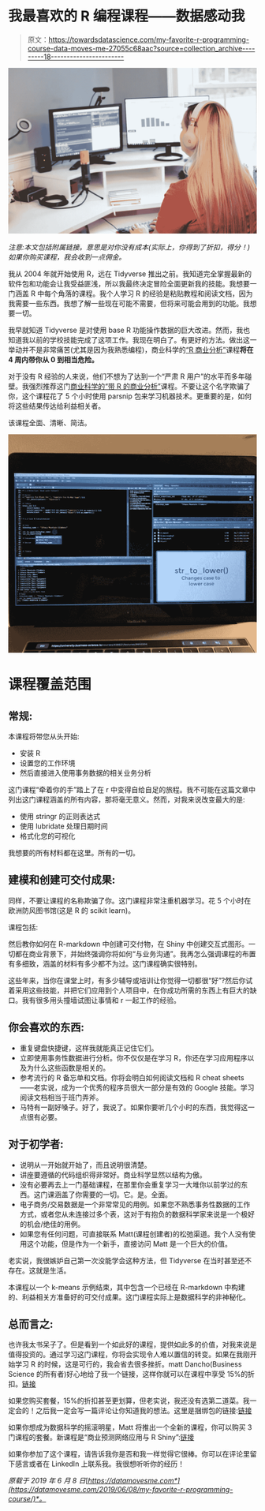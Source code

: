# 我最喜欢的 R 编程课程——数据感动我

> 原文：<https://towardsdatascience.com/my-favorite-r-programming-course-data-moves-me-27055c68aac?source=collection_archive---------18----------------------->

![](img/8eb87bb18798ece93436d3d3f61c0a64.png)

*注意:本文包括附属链接。意思是对你没有成本(实际上，你得到了折扣，得分！)如果你购买课程，我会收到一点佣金。*

我从 2004 年就开始使用 R，远在 Tidyverse 推出之前。我知道完全掌握最新的软件包和功能会让我受益匪浅，所以我最终决定冒险全面更新我的技能。我想要一门涵盖 R 中每个角落的课程。我个人学习 R 的经验是粘贴教程和阅读文档，因为我需要一些东西。我想了解一些现在可能不需要，但将来可能会用到的功能。我想要一切。

我早就知道 Tidyverse 是对使用 base R 功能操作数据的巨大改进。然而，我也知道我以前的学校技能完成了这项工作。我现在明白了。有更好的方法。做出这一举动并不是非常痛苦(尤其是因为我熟悉编程)，商业科学的[“R 商业分析”](https://university.business-science.io/p/ds4b-101-r-business-analysis-r/?coupon=ds4b15&affcode=173166_39urheo0)课程**将在 4 周内带你从 0 到相当危险。**

对于没有 R 经验的人来说，他们不想为了达到一个“严肃 R 用户”的水平而多年碰壁。我强烈推荐这门[商业科学的“带 R 的商业分析”](https://university.business-science.io/p/ds4b-101-r-business-analysis-r/?coupon=ds4b15&affcode=173166_39urheo0)课程。不要让这个名字欺骗了你，这个课程花了 5 个小时使用 parsnip 包来学习机器技术。更重要的是，如何将这些结果传达给利益相关者。

该课程全面、清晰、简洁。

![](img/b9af8405473829f1278ec9bfa7221e0c.png)

# 课程覆盖范围

## 常规:

本课程将带您从头开始:

*   安装 R
*   设置您的工作环境
*   然后直接进入使用事务数据的相关业务分析

这门课程“牵着你的手”踏上了在 r 中变得自给自足的旅程。我不可能在这篇文章中列出这门课程涵盖的所有内容，那将毫无意义。然而，对我来说改变最大的是:

*   使用 stringr 的正则表达式
*   使用 lubridate 处理日期时间
*   格式化您的可视化

我想要的所有材料都在这里。所有的一切。

## 建模和创建可交付成果:

同样，不要让课程的名称欺骗了你。这门课程非常注重机器学习。花 5 个小时在欧洲防风图书馆(这是 R 的 scikit learn)。

课程包括:

然后教你如何在 R-markdown 中创建可交付物，在 Shiny 中创建交互式图形。一切都在商业背景下，并始终强调你将如何“与业务沟通”。我再怎么强调课程的布置有多细致，涵盖的材料有多少都不为过。这门课程确实很特别。

这些年来，当你在课堂上时，有多少辅导或培训让你觉得一切都很“好”?然后你试着采用这些技能，并把它们应用到个人项目中，在你成功所需的东西上有巨大的缺口。我有很多用头撞墙试图让事情和 r 一起工作的经验。

## 你会喜欢的东西:

*   重复键盘快捷键，这样我就能真正记住它们。
*   立即使用事务性数据进行分析。你不仅仅是在学习 R，你还在学习应用程序以及为什么这些函数是相关的。
*   参考流行的 R 备忘单和文档。你将会明白如何阅读文档和 R cheat sheets——老实说，成为一个优秀的程序员很大一部分是有效的 Google 技能。学习阅读文档相当于班门弄斧。
*   马特有一副好嗓子。好了，我说了。如果你要听几个小时的东西，我觉得这一点很有必要。

## 对于初学者:

*   说明从一开始就开始了，而且说明很清楚。
*   讲座要遵循的代码组织得非常好。商业科学显然以结构为傲。
*   没有必要再去上一门基础课程，在那里你会重复学习一大堆你以前学过的东西。这门课涵盖了你需要的一切。它。是。全面。
*   电子商务/交易数据是一个非常常见的用例。如果您不熟悉事务性数据的工作方式，或者您从未连接过多个表，这对于有抱负的数据科学家来说是一个极好的机会/绝佳的用例。
*   如果您有任何问题，可直接联系 Matt(课程创建者)的松弛渠道。我个人没有使用这个功能，但是作为一个新手，直接访问 Matt 是一个巨大的价值。

老实说，我很嫉妒自己第一次没能学会这种方法，但 Tidyverse 在当时甚至还不存在。这就是生活。

本课程以一个 k-means 示例结束，其中包含一个已经在 R-markdown 中构建的、利益相关方准备好的可交付成果。这门课程实际上是数据科学的非神秘化。

## 总而言之:

也许我太书呆子了。但是看到一个如此好的课程，提供如此多的价值，对我来说是值得投资的。通过学习这门课程，你将会实现令人难以置信的转变。如果在我刚开始学习 R 的时候，这是可行的，我会省去很多挫折。matt Dancho(Business Science 的所有者)好心地给了我一个链接，这样你就可以在课程中享受 15%的折扣。[链接](https://university.business-science.io/p/ds4b-101-r-business-analysis-r/?coupon=ds4b15&affcode=173166_39urheo0)

如果您购买套餐，15%的折扣甚至更划算，但老实说，我还没有选第二道菜。我一定会的！之后我一定会写一篇评论让你知道我的想法。这里是捆绑包的链接:[链接](https://university.business-science.io/p/data-science-for-business-ds4b-101-201-r-bundle/?coupon_code=DS4B15&affcode=173166_39urheo0)

如果你想成为数据科学的摇滚明星，Matt 将推出一个全新的课程，你可以购买 3 门课程的套餐。新课程是“商业预测网络应用与 R Shiny”:[链接](https://university.business-science.io/p/machine-learning-web-apps-level-1-bundle-r-track-courses-101-102-201/?coupon_code=DS4B15&affcode=173166_39urheo0)

如果你参加了这个课程，请告诉我你是否和我一样觉得它很棒。你可以在评论里留下感言或者在 LinkedIn 上联系我。我很想听听你的经历！

*原载于 2019 年 6 月 8 日*[*https://datamovesme.com*](https://datamovesme.com/2019/06/08/my-favorite-r-programming-course/)*。*